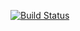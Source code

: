 [![Build Status](https://travis-ci.org/stephaniekwan/CSE110Lab5.svg?branch=master)](https://travis-ci.org/stephaniekwan/CSE110Lab5)
